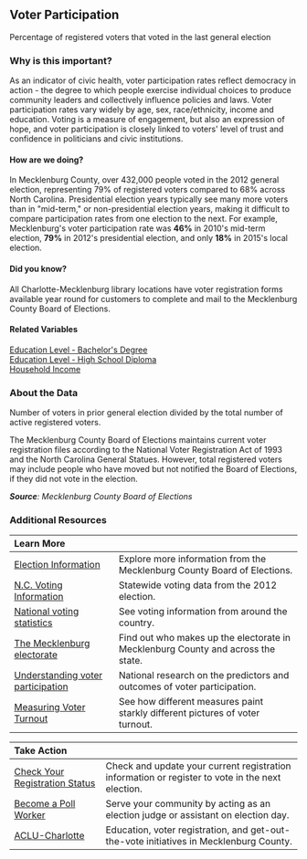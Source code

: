 ## Voter Participation 
Percentage of registered voters that voted in the last general election

### Why is this important?
As an indicator of civic health, voter participation rates reflect democracy in action - the degree to which people exercise individual choices to produce community leaders and collectively influence policies and laws. Voter participation rates vary widely by age, sex, race/ethnicity, income and education. Voting is a measure of engagement, but also an expression of hope, and voter participation is closely linked to voters' level of trust and confidence in politicians and civic institutions.

#### How are we doing?
In Mecklenburg County, over 432,000 people voted in the 2012 general election, representing 79% of registered voters compared to 68% across North Carolina. Presidential election years typically see many more voters than in "mid-term," or non-presidential election years, making it difficult to compare participation rates from one election to the next. For example, Mecklenburg's voter participation rate was **46%** in 2010's mid-term election, **79%** in 2012's presidential election, and only **18%** in 2015's local election.   

#### Did you know?
All Charlotte-Mecklenburg library locations have voter registration forms available year round for customers to complete and mail to the Mecklenburg County Board of Elections.

#### Related Variables
<a href="javascript:void(0)" onclick="changeMetric('m20')">Education Level - Bachelor's Degree</a>  
<a href="javascript:void(0)" onclick="changeMetric('m39')">Education Level - High School Diploma</a>  
<a href="javascript:void(0)" onclick="changeMetric('m37')">Household Income</a>  

### About the Data
Number of voters in prior general election divided by the total number of active registered voters. 

The Mecklenburg County Board of Elections maintains current voter registration files according to the National Voter Registration Act of 1993 and the North Carolina General Statues. However, total registered voters may include people who have moved but not notified the Board of Elections, if they did not vote in the election. 
  
_**Source**: Mecklenburg County Board of Elections_

### Additional Resources
|Learn More |     |
|:- |:- |
|[Election Information](http://charmeck.org/mecklenburg/county/BOE/Pages/default.aspx)| Explore more information from the Mecklenburg County Board of Elections.
|[N.C. Voting Information](http://thedataweb.rm.census.gov/TheDataWeb_HotReport2/voting/voting.hrml?GESTFIPS=35&INSTANCE=Nov)| Statewide voting data from the 2012 election.
|[National voting statistics](http://www.eac.gov/research/election_administration_and_voting_survey.aspx)| See voting information from around the country.
|[The Mecklenburg electorate](http://ui.uncc.edu/story/voters-born-elsewhere-make-nearly-half-nc-electorate)| Find out who makes up the electorate in Mecklenburg County and across the state.
|[Understanding voter participation](http://www.pewresearch.org/topics/voter-participation/pages/2/) | National research on the predictors and outcomes of voter participation.
|[Measuring Voter Turnout](http://www.pewtrusts.org/en/about/news-room/news/2014/07/31/measuring-voter-turnout) | See how different measures paint starkly different pictures of voter turnout.

|Take Action |     |
|:- |:- |
|[Check Your Registration Status](http://voterregistration.mecklenburgcountync.gov/)|Check and update your current registration information or register to vote in the next election.
|[Become a Poll Worker](http://charmeck.org/mecklenburg/county/BOE/PollOfficials/Pages/PositionDetails.aspx) |Serve your community by acting as an election judge or assistant on election day.
|[ACLU-Charlotte](http://www.aclu-charlotte.org/voter_rights.html) | Education, voter registration, and get-out-the-vote initiatives in Mecklenburg County.